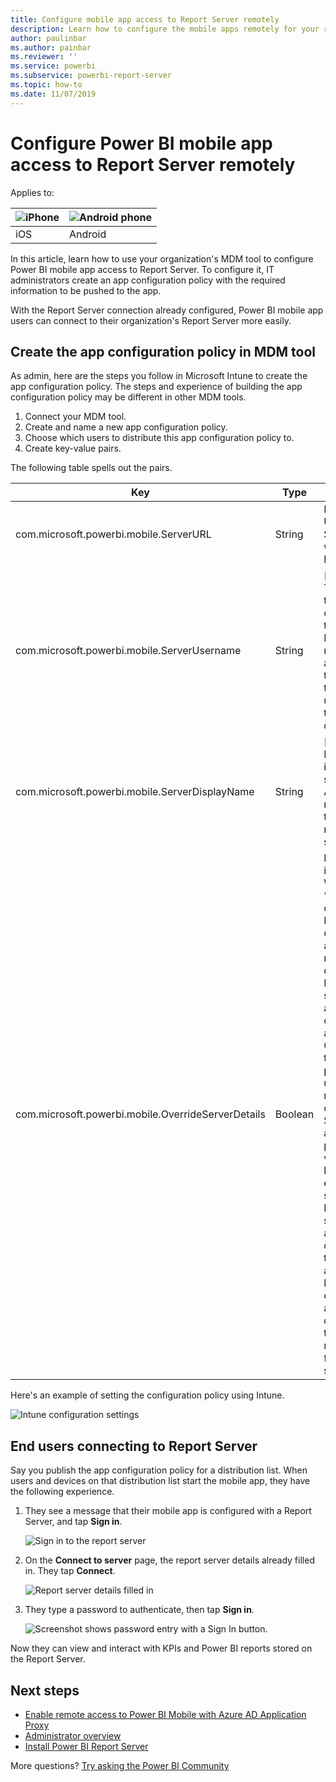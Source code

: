 ```yaml
---
title: Configure mobile app access to Report Server remotely
description: Learn how to configure the mobile apps remotely for your report server.
author: paulinbar
ms.author: painbar
ms.reviewer: ''
ms.service: powerbi
ms.subservice: powerbi-report-server
ms.topic: how-to
ms.date: 11/07/2019
---
```

# Configure Power BI mobile app access to Report Server remotely

Applies to:

| ![iPhone](./media/configure-powerbi-mobile-apps-remote/ios-logo-40-px.png) | ![Android phone](./media/configure-powerbi-mobile-apps-remote/android-logo-40-px.png) |
|:--- |:--- |
| iOS |Android |

In this article, learn how to use your organization's MDM tool to configure Power BI mobile app access to Report Server. To configure it, IT administrators create an app configuration policy with the required information to be pushed to the app. 

 With the Report Server connection already configured, Power BI mobile app users can connect to their organization's Report Server more easily. 

## Create the app configuration policy in MDM tool 

As admin, here are the steps you follow in Microsoft Intune to create the app configuration policy. The steps and experience of building the app configuration policy may be different in other MDM tools. 

1. Connect your MDM tool. 
2. Create and name a new app configuration policy. 
3. Choose which users to distribute this app configuration policy to. 
4. Create key-value pairs. 

The following table spells out the pairs.

|Key  |Type  |Description  |
|---------|---------|---------|
| com.microsoft.powerbi.mobile.ServerURL | String | Report Server URL <br> Should start with http/https |
| com.microsoft.powerbi.mobile.ServerUsername | String | [optional] <br> The username to use for connecting the server. <br> If one does not exist, the app prompts the user to type the username for the connection.| 
| com.microsoft.powerbi.mobile.ServerDisplayName | String | [optional] <br> Default value is “Report server” <br> A friendly name used in the app to represent the server | 
| com.microsoft.powerbi.mobile.OverrideServerDetails | Boolean | Default value is True <br>When set to “True”, it overrides any Report Server definition already in the mobile device. Existing servers that are already configured are deleted. <br> Override set to True also prevents the user from removing that configuration. <br> Set to “False” adds the pushed values, leaving any existing settings. <br> If the same server URL is already configured in the mobile app, the app leaves that configuration as is. The app doesn't ask the user to reauthenticate  for the same server. |

Here's an example of setting the configuration policy using Intune.

![Intune configuration settings](media/configure-powerbi-mobile-apps-remote/power-bi-ios-remote-configuration-settings.png)

## End users connecting to Report Server

 Say you publish the app configuration policy for a distribution list. When users and devices on that distribution list start the mobile app, they have the following experience. 

1. They see a message that their mobile app is configured with a Report Server, and tap **Sign in**.

    ![Sign in to the report server](media/configure-powerbi-mobile-apps-remote/power-bi-config-server-sign-in.png)

2.  On the **Connect to server** page, the report server details already filled in. They tap **Connect**.

    ![Report server details filled in](media/configure-powerbi-mobile-apps-remote/power-bi-ios-remote-configure-connect-server.png)

3. They type a password to authenticate, then tap **Sign in**. 

    ![Screenshot shows password entry with a Sign In button.](media/configure-powerbi-mobile-apps-remote/power-bi-config-server-address.png)

Now they can view and interact with KPIs and Power BI reports stored on the Report Server.

## Next steps

- [Enable remote access to Power BI Mobile with Azure AD Application Proxy](/azure/active-directory/manage-apps/application-proxy-integrate-with-power-bi)
- [Administrator overview](admin-handbook-overview.md)  
- [Install Power BI Report Server](install-report-server.md)  

More questions? [Try asking the Power BI Community](https://community.powerbi.com/)